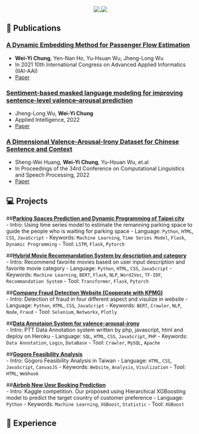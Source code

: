 
<p align=center>
    <a href="https://github.com/h30306">
      <img align="center" src="https://github-readme-stats.vercel.app/api?username=h30306&show_icons=true&theme=radical&include_all_commits=true&card_width=250" />
    </a>
    <a href="https://github.com/h30306">
      <img align="center" src="https://github-readme-stats.anuraghazra1.vercel.app/api/top-langs/?username=h30306&layout=compact&theme=radical&card_width=250"/> 
    </a
</p>


## :bookmark_tabs: Publications

### [**A Dynamic Embedding Method for Passenger Flow Estimation**](https://github.com/h30306/A-Dynamic-Embedding-Method-for-Passenger-Flow-Estimation) <br>

* **Wei-Yi Chung**, Yen-Nan Ho, Yu-Hsuan Wu, Jheng-Long Wu <br>
* In 2021 10th International Congress on Advanced Applied Informatics (IIAI-AAI)
* [Paper](https://doi.org/10.1109/IIAI-AAI53430.2021.00070)
        
### [**Sentiment-based masked language modeling for improving sentence-level valence–arousal prediction**](https://github.com/h30306/Sentiment-Based-Masked-Language-Modeling-for-Improving-Sentence-Level-Valence-Arousal-Prediction) <br>

* Jheng-Long Wu, **Wei-Yi Chung** <br>
* Applied Intelligence, 2022
* [Paper](https://link.springer.com/article/10.1007/s10489-022-03384-9)

### [**A Dimensional Valence-Arousal-Irony Dataset for Chinese Sentence and Context**](https://github.com/h30306/Annotation_system) <br>

* Sheng-Wei Huang, **Wei-Yi Chung**, Yu-Hsuan Wu, et.al <br>
* In Proceedings of the 34rd Conference on Computational Linguistics and Speech Processing, 2022
* [Paper](https://aclanthology.org/2022.rocling-1.19/)

## :computer: Projects
        
##[**Parking Spaces Prediction and Dynamic Programming of Taipei city**](https://github.com/h30306/Parking-Spaces-Prediction-and-Dynamic-Programming-of-Taipei-city)<br>
    - Intro: Using time series model to estimate the remanning parking space to guide the people who is waiting for parking space
    - Language: `Python`, `HTML`, `CSS`, `JavaScript`
    - Keywords: `Machine Learning`, `Time Series Model`, `Flask`, `Dynamic Programming`
    - Tool: `LSTM`, `Flask`, `Pytorch`

##[**Hybrid Movie Recommandation System by description and category**](https://github.com/h30306/Recommand_Movie_by_description_and_category)<br>
    - Intro: Recommend favorite movies based on user input description and favorite movie category
    - Language: `Python`, `HTML`, `CSS`, `JavaScript`
    - Keywords: `Machine Learning`, `BERT`, `Flask`, `NLP`, `Word2Vec`, `TF-IDF`, `Recommandation System`
    - Tool: `Transformer`, `Flask`, `Pytorch`
        
##[**Company Fraud Detection Website (Cooperate with KPMG)**](https://github.com/h30306/Fintech.github.io)<br>
    - Intro: Detection of fraud in four different aspect and visulize in website
    - Language: `Python`, `HTML`, `CSS`, `JavaScript`
    - Keywords: `BERT`, `Crawler`, `NLP`, `Node`, `Fraud`
    - Tool: `Selenium`, `Networkx`, `Plotly`

 ##[**Data Annotaion System for valence-arousal-irony**](https://github.com/h30306/Annotation_system)<br>
    - Intro: PTT Data Annotation system written by php, javascript, html and deploy on Heroku
    - Language: `SQL`, `HTML`, `CSS`, `JavaScript`, `PHP`
    - Keywords: `Data Annotation`, `Login`, `DataBase`
    - Tool: `Crawler`, `MySQL`, `Apache`   

 ##[**Gogoro Feasibility Analysis**](https://github.com/h30306/Gogoro_analysis.github.io)<br>
    - Intro: Gogoro Feasibility Analysis in Taiwan
    - Language: `HTML`, `CSS`, `JavaScript`,  `CanvasJS`
    - Keywords: `Website`, `Analysis`, `Visulization`
    - Tool: `HTML`, `Webhook`   

 ##[**Airbnb New Uesr Booking Prediction**](https://github.com/h30306/Kaggle-Airbnb-New-User-Booking)<br>
    - Intro: Kaggle competition. Our proposed using Hierarchical XGBoosting model to predict the target country of customer preference
    - Language: `Python`
    - Keywords: `Machine Learning`, `XGBoost`, `Statistic`
    - Tool: `XGBoost`   
## :school: Experience
    
<!--
### Hi there 👋
**h30306/h30306** is a ✨ _special_ ✨ repository because its `README.md` (this file) appears on your GitHub profile.

Here are some ideas to get you started:

- 🔭 I’m currently working on ...
- 🌱 I’m currently learning ...
- 👯 I’m looking to collaborate on ...
- 🤔 I’m looking for help with ...
- 💬 Ask me about ...
- 📫 How to reach me: ...
- 😄 Pronouns: ...
- ⚡ Fun fact: ...
-->
